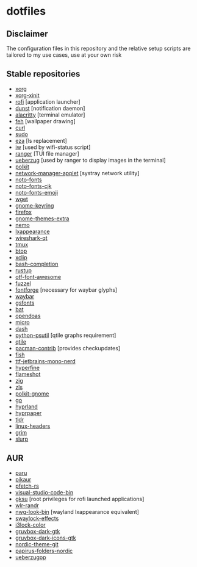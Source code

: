 # dotfiles

## **Disclaimer**

The configuration files in this repository and the relative setup scripts are tailored to my use cases, use at your own risk

## **Stable repositories**

-   [xorg](https://archlinux.org/groups/x86_64/xorg/)
-   [xorg-xinit](https://archlinux.org/packages/extra/x86_64/xorg-xinit/)
-   [rofi](https://archlinux.org/packages/community/x86_64/rofi/) [application launcher]
-   [dunst](https://archlinux.org/packages/community/x86_64/dunst/) [notification daemon]
-   [alacritty](https://archlinux.org/packages/community/x86_64/alacritty/) [terminal emulator]
-   [feh](https://archlinux.org/packages/extra/x86_64/feh/) [wallpaper drawing]
-   [curl](https://archlinux.org/packages/core/x86_64/curl/)
-   [sudo](https://archlinux.org/packages/core/x86_64/sudo/)
-   [eza](https://archlinux.org/packages/extra/x86_64/eza/) [ls replacement]
-   [iw](https://archlinux.org/packages/core/x86_64/iw/) [used by wifi-status script]
-   [ranger](https://archlinux.org/packages/community/any/ranger/) [TUI file manager]
-   [ueberzug](https://archlinux.org/packages/community/x86_64/ueberzug/) [used by ranger to display images in the terminal]
-   [polkit](https://archlinux.org/packages/extra/x86_64/polkit/)
-   [network-manager-applet](https://archlinux.org/packages/extra/x86_64/network-manager-applet/) [systray network utility]
-   [noto-fonts](https://archlinux.org/packages/extra/any/noto-fonts/)
-   [noto-fonts-cjk](https://archlinux.org/packages/extra/any/noto-fonts-cjk/)
-   [noto-fonts-emoji](https://archlinux.org/packages/extra/any/noto-fonts-emoji/)
-   [wget](https://archlinux.org/packages/extra/x86_64/wget/)
-   [gnome-keyring](https://archlinux.org/packages/extra/x86_64/gnome-keyring/)
-   [firefox](https://archlinux.org/packages/extra/x86_64/firefox/)
-   [gnome-themes-extra](https://archlinux.org/packages/extra/x86_64/gnome-themes-extra/)
-   [nemo](https://archlinux.org/packages/community/x86_64/nemo/)
-   [lxappearance](https://archlinux.org/packages/community/x86_64/lxappearance/)
-   [wireshark-qt](https://archlinux.org/packages/community/x86_64/wireshark-qt/)
-   [tmux](https://archlinux.org/packages/community/x86_64/tmux/)
-   [btop](https://archlinux.org/packages/community/x86_64/btop/)
-   [xclip](https://archlinux.org/packages/extra/x86_64/xclip/)
-   [bash-completion](https://archlinux.org/packages/extra/any/bash-completion/)
-   [rustup](https://archlinux.org/packages/community/x86_64/rustup/)
-   [otf-font-awesome](https://archlinux.org/packages/community/any/otf-font-awesome/)
-   [fuzzel](https://archlinux.org/packages/community/x86_64/fuzzel/)
-   [fontforge](https://archlinux.org/packages/extra/x86_64/fontforge/) [necessary for waybar glyphs]
-   [waybar](https://archlinux.org/packages/extra/x86_64/waybar)
-   [gsfonts](https://archlinux.org/packages/extra/x86_64/gsfonts/)
-   [bat](https://archlinux.org/packages/extra/x86_64/bat/)
-   [opendoas](https://archlinux.org/packages/extra/x86_64/opendoas/)
-   [micro](https://archlinux.org/packages/extra/x86_64/micro/)
-   [dash](https://archlinux.org/packages/core/x86_64/dash/)
-   [python-psutil](https://archlinux.org/packages/extra/x86_64/python-psutil/) [qtile graphs requirement]
-   [qtile](https://archlinux.org/packages/?name=qtile)
-   [pacman-contrib](https://archlinux.org/packages/extra/x86_64/pacman-contrib/) [provides checkupdates]
-   [fish](https://archlinux.org/packages/extra/x86_64/fish/)
-   [ttf-jetbrains-mono-nerd](https://archlinux.org/packages/extra/any/ttf-jetbrains-mono-nerd/)
-   [hyperfine](https://archlinux.org/packages/extra/x86_64/hyperfine/)
-   [flameshot](https://archlinux.org/packages/extra/x86_64/flameshot/)
-   [zig](https://archlinux.org/packages/extra/x86_64/zig/)
-   [zls](https://archlinux.org/packages/extra/x86_64/zls/)
-   [polkit-gnome](https://archlinux.org/packages/extra/x86_64/polkit-gnome/)
-   [go](https://archlinux.org/packages/extra/x86_64/go/)
-   [hyprland](https://archlinux.org/packages/extra/x86_64/hyprland/)
-   [hyprpaper](https://archlinux.org/packages/extra/x86_64/hyprpaper/)
-   [tldr](https://archlinux.org/packages/extra/any/tldr/)
-   [linux-headers](https://archlinux.org/packages/core/x86_64/linux-headers/)
-   [grim](https://archlinux.org/packages/extra/x86_64/grim/)
-   [slurp](https://archlinux.org/packages/extra/x86_64/slurp/)

## **AUR**

-   [paru](https://aur.archlinux.org/packages/paru)
-   [pikaur](https://aur.archlinux.org/packages/pikaur)
-   [pfetch-rs](https://aur.archlinux.org/packages/pfetch-rs/)
-   [visual-studio-code-bin](https://aur.archlinux.org/packages/visual-studio-code-bin)
-   [gksu](https://aur.archlinux.org/packages/gksu) [root privileges for rofi launched applications]
-   [wlr-randr](https://aur.archlinux.org/packages/wlr-randr)
-   [nwg-look-bin](https://aur.archlinux.org/packages/nwg-look-bin) [wayland lxappearance equivalent]
-   [swaylock-effects](https://aur.archlinux.org/packages/swaylock-effects)
-   [i3lock-color](https://aur.archlinux.org/packages/i3lock-color)
-   [gruvbox-dark-gtk](https://aur.archlinux.org/packages/gruvbox-dark-gtk)
-   [gruvbox-dark-icons-gtk](https://aur.archlinux.org/packages/gruvbox-dark-icons-gtk)
-   [nordic-theme-git](https://aur.archlinux.org/packages/nordic-theme-git)
-   [papirus-folders-nordic](https://aur.archlinux.org/packages/papirus-folders-nordic)
-   [ueberzugpp](https://aur.archlinux.org/packages/ueberzugpp)
